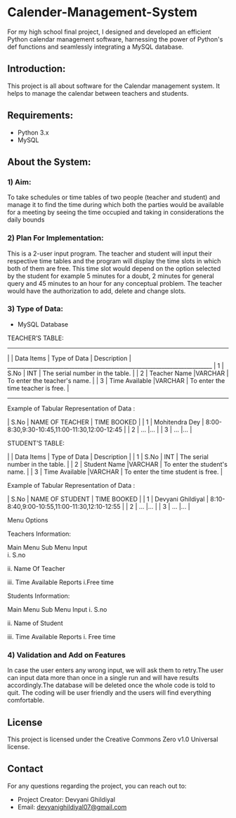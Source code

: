 # Calender-Management-System
For my high school final project, I designed and developed an efficient Python calendar management software, harnessing the power of Python's def functions and seamlessly integrating a MySQL database.

## Introduction:
This project is all about software for the Calendar management system. It helps to manage the calendar between teachers and students.

## Requirements:
* Python 3.x
* MySQL

## About the System:

### 1) Aim:
To take schedules or time tables of two people (teacher and student) and manage it to find the time during which both the parties would be available for a meeting by seeing the time occupied and taking in considerations the daily bounds


### 2) Plan For Implementation:
This is a 2-user input program. The teacher and student will input their respective time tables and the program will display the time slots in which both of them are free. This time slot would depend on the option selected by the student for example 5 minutes for a doubt, 2 minutes for general query and 45 minutes to an hour for any conceptual problem. The teacher would have the authorization to add, delete and change slots. 


### 3) Type of Data:
* MySQL Database


TEACHER’S TABLE:

 _________________________________________________________________________
 |   | Data Items     | Type of Data | Description                        |                                                               _________________________________________________________________________
 | 1 | S.No           | INT          | The serial number in the table.    |
 | 2 | Teacher Name   |VARCHAR       | To enter the teacher's name.       |
 | 3 | Time Available |VARCHAR       | To enter the time teacher is free. |
 __________________________________________________________________________

Example of Tabular Representation of Data :

 | S.No | NAME OF TEACHER | TIME BOOKED                                  | 
 | 1    | Mohitendra Dey  | 8:00-8:30,9:30-10:45,11:00-11:30,12:00-12:45 | 
 | 2    | ...             |...                                           | 
 | 3    | ...             |...                                           | 



STUDENT’S TABLE:

|   | Data Items     | Type of Data | Description                        |
| 1 | S.No           | INT          | The serial number in the table.    |
| 2 | Student Name   |VARCHAR       | To enter the student's name.       |
| 3 | Time Available |VARCHAR       | To enter the time student is free. |


Example of Tabular Representation of Data :

| S.No | NAME OF STUDENT    | TIME BOOKED                                  | 
| 1    | Devyani Ghildiyal  | 8:10-8:40,9:00-10:55,11:00-11:30,12:10-12:55 | 
| 2    | ...                |...                                           | 
| 3    | ...                |...                                           | 


Menu Options

Teachers Information:

Main Menu
Sub Menu
Input       
i.   S.no 


ii. Name Of Teacher


iii. Time Available
Reports
i.Free time 



Students Information:

Main Menu
Sub Menu
Input 
i.  S.no


ii. Name of Student


iii. Time Available
Reports
i. Free time





### 4) Validation and Add on Features   
In case the user enters any wrong input, we will ask them to retry.The user can input data more than once in a single run and will have results accordingly.The database will be deleted once the whole code is told to quit. The coding will be user friendly and the users will find everything comfortable. 

## License
This project is licensed under the Creative Commons Zero v1.0 Universal license.

## Contact
For any questions regarding the project, you can reach out to:

* Project Creator: Devyani Ghildiyal
* Email: devyanighildiyal07@gmail.com
